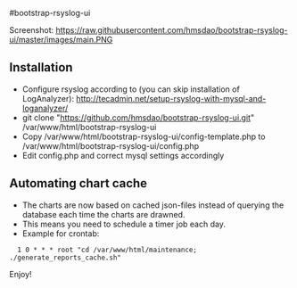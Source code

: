 #bootstrap-rsyslog-ui

Screenshot: https://raw.githubusercontent.com/hmsdao/bootstrap-rsyslog-ui/master/images/main.PNG

Installation
---
* Configure rsyslog according to (you can skip installation of LogAnalyzer): http://tecadmin.net/setup-rsyslog-with-mysql-and-loganalyzer/
* git clone "https://github.com/hmsdao/bootstrap-rsyslog-ui.git" /var/www/html/bootstrap-rsyslog-ui
* Copy /var/www/html/bootstrap-rsyslog-ui/config-template.php to /var/www/html/bootstrap-rsyslog-ui/config.php
* Edit config.php and correct mysql settings accordingly

Automating chart cache
---
* The charts are now based on cached json-files instead of querying the database each time the charts are drawned.
* This means you need to schedule a timer job each day.
* Example for crontab:
``` 
  1 0 * * * root "cd /var/www/html/maintenance; ./generate_reports_cache.sh"
```

Enjoy!
